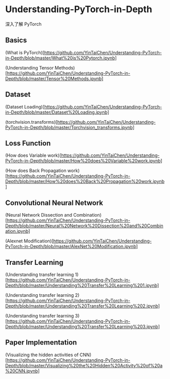 # Understanding-PyTorch-in-Depth

深入了解 PyTorch

## Basics
(What is PyTorch)[https://github.com/YinTaiChen/Understanding-PyTorch-in-Depth/blob/master/What%20is%20Pytorch.ipynb]

(Understanding Tensor Methods)[https://github.com/YinTaiChen/Understanding-PyTorch-in-Depth/blob/master/Tensor%20Methods.ipynb]

## Dataset
(Dataset Loading)[https://github.com/YinTaiChen/Understanding-PyTorch-in-Depth/blob/master/Dataset%20Loading.ipynb]

(torchvision.transforms)[https://github.com/YinTaiChen/Understanding-PyTorch-in-Depth/blob/master/Torchvision_transforms.ipynb]

## Loss Function
(How does Variable work)[https://github.com/YinTaiChen/Understanding-PyTorch-in-Depth/blob/master/How%20does%20Variable%20work.ipynb]

(How does Back Propagation work)[https://github.com/YinTaiChen/Understanding-PyTorch-in-Depth/blob/master/How%20does%20Back%20Propagation%20work.ipynb]

## Convolutional Neural Network
(Neural Network Dissection and Combination)[https://github.com/YinTaiChen/Understanding-PyTorch-in-Depth/blob/master/Neural%20Network%20Dissection%20and%20Combination.ipynb]

(Alexnet Modification)[https://github.com/YinTaiChen/Understanding-PyTorch-in-Depth/blob/master/AlexNet%20Modification.ipynb]

## Transfer Learning
(Understanding transfer learning 1)[https://github.com/YinTaiChen/Understanding-PyTorch-in-Depth/blob/master/Understanding%20Transfer%20Learning%201.ipynb]

(Understanding transfer learning 2)[https://github.com/YinTaiChen/Understanding-PyTorch-in-Depth/blob/master/Understanding%20Transfer%20Learning%202.ipynb]

(Understanding transfer learning 3)[https://github.com/YinTaiChen/Understanding-PyTorch-in-Depth/blob/master/Understanding%20Transfer%20Learning%203.ipynb]

## Paper Implementation
(Visualizing the hidden activities of CNN)[https://github.com/YinTaiChen/Understanding-PyTorch-in-Depth/blob/master/Visualizing%20the%20Hidden%20Activity%20of%20a%20CNN.ipynb]
